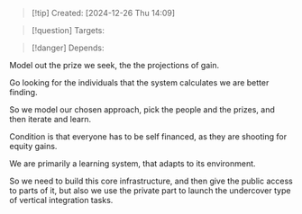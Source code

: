 
>[!tip] Created: [2024-12-26 Thu 14:09]

>[!question] Targets: 

>[!danger] Depends: 

Model out the prize we seek, the the projections of gain.

Go looking for the individuals that the system calculates we are better finding.

So we model our chosen approach, pick the people and the prizes, and then iterate and learn.

Condition is that everyone has to be self financed, as they are shooting for equity gains.

We are primarily a learning system, that adapts to its environment.

So we need to build this core infrastructure, and then give the public access to parts of it, but also we use the private part to launch the undercover type of vertical integration tasks.